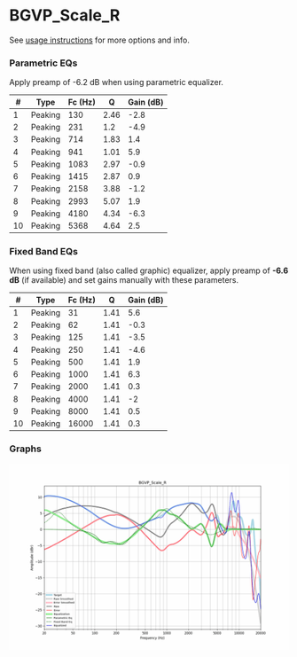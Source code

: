 # BGVP_Scale_R
See [usage instructions](https://github.com/jaakkopasanen/AutoEq#usage) for more options and info.

### Parametric EQs
Apply preamp of -6.2 dB when using parametric equalizer.

|   # | Type    |   Fc (Hz) |    Q |   Gain (dB) |
|-----|---------|-----------|------|-------------|
|   1 | Peaking |       130 | 2.46 |        -2.8 |
|   2 | Peaking |       231 | 1.2  |        -4.9 |
|   3 | Peaking |       714 | 1.83 |         1.4 |
|   4 | Peaking |       941 | 1.01 |         5.9 |
|   5 | Peaking |      1083 | 2.97 |        -0.9 |
|   6 | Peaking |      1415 | 2.87 |         0.9 |
|   7 | Peaking |      2158 | 3.88 |        -1.2 |
|   8 | Peaking |      2993 | 5.07 |         1.9 |
|   9 | Peaking |      4180 | 4.34 |        -6.3 |
|  10 | Peaking |      5368 | 4.64 |         2.5 |

### Fixed Band EQs
When using fixed band (also called graphic) equalizer, apply preamp of **-6.6 dB** (if available) and set gains manually with these parameters.

|   # | Type    |   Fc (Hz) |    Q |   Gain (dB) |
|-----|---------|-----------|------|-------------|
|   1 | Peaking |        31 | 1.41 |         5.6 |
|   2 | Peaking |        62 | 1.41 |        -0.3 |
|   3 | Peaking |       125 | 1.41 |        -3.5 |
|   4 | Peaking |       250 | 1.41 |        -4.6 |
|   5 | Peaking |       500 | 1.41 |         1.9 |
|   6 | Peaking |      1000 | 1.41 |         6.3 |
|   7 | Peaking |      2000 | 1.41 |         0.3 |
|   8 | Peaking |      4000 | 1.41 |        -2   |
|   9 | Peaking |      8000 | 1.41 |         0.5 |
|  10 | Peaking |     16000 | 1.41 |         0.3 |

### Graphs
![](./BGVP_Scale_R.png)

